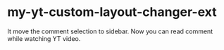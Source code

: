 # my-yt-custom-layout-changer-ext
It move the comment selection to sidebar. Now you can read comment while watching YT video.